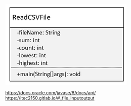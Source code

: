 ![UML Diagram](Drawing5.png)

https://docs.oracle.com/javase/8/docs/api/
https://itec2150.gitlab.io/#_file_inputoutput
